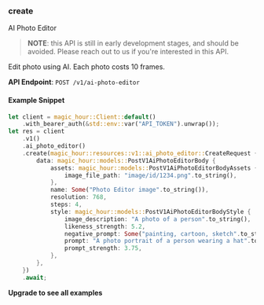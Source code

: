 
### create <a name="create"></a>
AI Photo Editor

> **NOTE**: this API is still in early development stages, and should be avoided. Please reach out to us if you're interested in this API. 

Edit photo using AI. Each photo costs 10 frames.

**API Endpoint**: `POST /v1/ai-photo-editor`

#### Example Snippet

```rust
let client = magic_hour::Client::default()
    .with_bearer_auth(&std::env::var("API_TOKEN").unwrap());
let res = client
    .v1()
    .ai_photo_editor()
    .create(magic_hour::resources::v1::ai_photo_editor::CreateRequest {
        data: magic_hour::models::PostV1AiPhotoEditorBody {
            assets: magic_hour::models::PostV1AiPhotoEditorBodyAssets {
                image_file_path: "image/id/1234.png".to_string(),
            },
            name: Some("Photo Editor image".to_string()),
            resolution: 768,
            steps: 4,
            style: magic_hour::models::PostV1AiPhotoEditorBodyStyle {
                image_description: "A photo of a person".to_string(),
                likeness_strength: 5.2,
                negative_prompt: Some("painting, cartoon, sketch".to_string()),
                prompt: "A photo portrait of a person wearing a hat".to_string(),
                prompt_strength: 3.75,
            },
        },
    })
    .await;
```

**Upgrade to see all examples**
